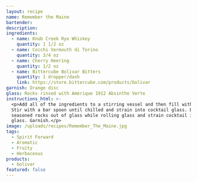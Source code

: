 ```yaml
---
layout: recipe
name: Remember the Maine
bartender:
description:
ingredients:
  - name: Knob Creek Rye Whiskey
    quantity: 1 1/2 oz
  - name: Cocchi Vermouth di Torino
    quantity: 3/4 oz
  - name: Cherry Heering
    quantity: 1/2 oz
  - name: Bittercube Bolivar Bitters
    quantity: 1 dropper/dash
    link: https://store.bittercube.com/products/bolivar
garnish: Orange disc
glass: Rocks rinsed with Amerique 1912 Absinthe Verte
instructions_html: >-
  <p>Add all of the ingredients to a stirring vessel and then fill with ice.
  Stir with a bar spoon until chilled and strain into cocktail glass. Dump
  seasoned rocks out of glass while rolling glass and strain cocktail into
  glass. Garnish.</p>
image: /uploads/recipes/Remember_The_Maine.jpg
tags:
  - Spirit Forward
  - Aromatic
  - Fruity
  - Herbaceous
products:
  - bolivar
featured: false
---
```



